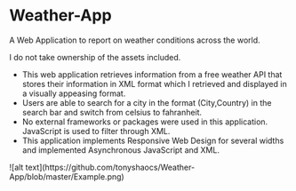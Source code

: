 # Weather-App
A Web Application to report on weather conditions across the world.

I do not take ownership of the assets included.

<ul>
  <li>
This web application retrieves information from a free weather API that stores their information in XML format which I retrieved and displayed in a visually appeasing format.
  </li>
  <li>
Users are able to search for a city in the format (City,Country) in the search bar and switch from celsius to fahranheit.
  </li>
  <li>
No external frameworks or packages were used in this application. JavaScript is used to filter through XML.
  </li>
  <li>
This application implements Responsive Web Design for several widths and implemented Asynchronous JavaScript and XML.
  </li>
</ul>
![alt text](https://github.com/tonyshaocs/Weather-App/blob/master/Example.png)

